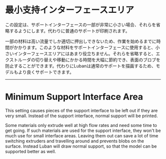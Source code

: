 最小支持インターフェースエリア
====
この設定は、サポートインターフェースの一部が非常に小さい場合、それらを省略するようにします。代わりに普通のサポートが印刷されます。

一部の材料は高い流量でしか適切に押出しできないため、作業を始めるまでに時間がかかります。このような材料をサポートインターフェースに使用すると、小さいインターフェースエリアにはあまり役立ちません。それらを省略すると、エクストルーダの切り替えや移動にかかる時間を大幅に節約でき、表面のブロブを防止することができます。代わりにLubanは通常のサポートを描画するため、モデルもより良くサポートできます。

---

Minimum Support Interface Area
====
This setting causes pieces of the support interface to be left out if they are very small. Instead of the support interface, normal support will be printed.

Some materials only extrude well at high flow rates and need some time to get going. If such materials are used for the support interface, they won't be much use for small interface areas. Leaving them out can save a lot of time switching extruders and travelling around and prevents blobs on the surface. Instead Luban will draw normal support, so that the model can be supported better as well.